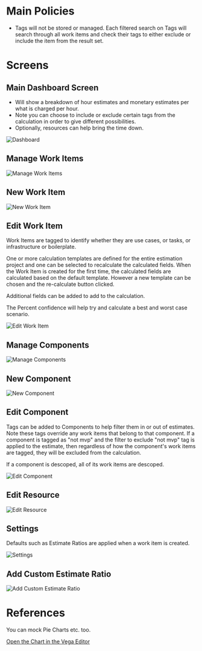 # Main Policies

- Tags will not be stored or managed. Each filtered search on Tags will search through all work items and check their tags to either exclude or include the item from the result set.

# Screens

## Main Dashboard Screen
- Will show a breakdown of hour estimates and monetary estimates per what is charged per hour. 
- Note you can choose to include or exclude certain tags from the calculation in order to give different possibilities.
- Optionally, resources can help bring the time down.

![Dashboard](https://uml-services.xchangedocs.co.za/svg/lLHHRnen37xdLrYqUsfX9KTfXTQf7I2jbTPMXOg7gaZXpeFJSWbAScoewt-laplkW5AwQTBouCJnPyV-dEJSMAwjuS92jSlDTAouZggLojD11MYSdK6nwpTgjPgVSxjVVeHFuyytSzJp67_2RnWg_GCkBIQ6b3iqAjKXkdL79JCbKLgdzD7QM4uCFFj8cNnwjNQZe-JtE48P8lcT77ye39So56c4CE0JqoPRDPOr4weP7YRpMPKsUh_U0QoSLw_N_Kp5T5FDRQoarxjyOQ1dR9nmYr7RsLdZo9lwZZm2M6p38AKQ6mokk0Hsn9W7z6IKcuSOGIE0YtHIMfSdbfLIx6_448LTKDN6bXIaMXC12qfvr5L2S6r6UUxheGPxXSy1HIie9qTIlw2nqE46CvKwjQONLVgzCX1SymHDttMOUa3O_I1e7jTPi7svwJZ4SIXYbyJV-58-0sMvo59RWRwfRMdc6hLVwIPkjZ9e5eYUjAYNPke-tClONzLHvAv0BgSko6ZRKV-7UhfY94wTQEqckj4amJBuMxIoLZO7B9-RVr3Pyat_Ms5NQYft57JBKx6Z3BWGdf1jW3BxpR_geIEKmSSSHM_d76NaVhyN "Dashboard")




## Manage Work Items

![Manage Work Items](https://uml-services.xchangedocs.co.za/svg/dLLjRzem4FxEhpXbGceLmjHDhT3KLgN0DYQjcmPLFo2GJ7AbrepDR8UjQldljMFUIk9GPWbZvvvxxidvphbIcaYj2DCGV2USJ13kXFmDNOrJ5LGgOCPJcFtPSN41ETJQk8NBjk_XnnpbdE9VU8RpyUN6nUn_eHAfZD6kMs8w4novLh1OKsnMKHJvOcoRClEhdHqTfUcKQ2eut7AgrISJR_HWGgjH3liq-aoPHgbo5cVjqoaMckmOm13E3NaGc2aBK0gzt0zTmBD7I4lmUveWZzyef_esATK3PVHYCVChE89ZQ386fO0sHigo9AMedX_YLzSd4_yHT7dCqWJ1Wcn919Gx8RNfV1PutJh_3dPRUCzmMVJUO2EJlT61Bxrgg_yXBNnQ-73W-cHOAUTObFTgBz-0_NU5ySBjsyDT9hONuUYhLCTRbuapRRh3xTleIcnbNUPzoUEhal0BQhXLA0tkh7vgvYQZ6MNZj6hcoFnwvdepWERFhjca2cEYYZCVDfDaHTQeVrYwMw8Iffh4FocLg2BAPsbndOHjPAXnnVqn4nh1Vl8zCjkKC34ny9DwmypVn0E77TOx74EBKPV9bUIKriOYvGcHZyKHhWLbA6UC6D6MmOawELi7MSTupBuDD-RhSKqPetoIlOSx0ihl9L5Qfh5EvTv4xLRbwp8CS_Y1ISFGH1bq4ggpXSjojcmneN3egVCjxXtUNJ_diwXS8K_iv_S5 "Manage Work Items")

## New Work Item

![New Work Item](https://uml-services.xchangedocs.co.za/svg/RP0n2y9038Nt_ehGLGkw2eAeYqi7BJY8XN0-j7XtBKsiW_hVxNMebFgMv7BVIowt4kLQXQrIJ2cUT2phE-qKBeuYQlMQT25ekHmI_KMI97tUUGQde9GT5lIck3TJLgX5F28plae0NLDD7m8oB7-eBHhOidBm6k3vR8nis9g7PIrAJnbSrQRT4_8rIs7wa46KTbxXfMX0-Hu2hitjLyi7hJ_3JIUZkQS3DpYtWquRzWRs_CV-YLRmb_3hNm00 "New Work Item")

## Edit Work Item
Work Items are tagged to identify whether they are use cases, or tasks, or infrastructure or boilerplate.

One or more calculation templates are defined for the entire estimation project and one can be selected to recalculate the calculated fields. When the Work Item is created for the first time, the calculated fields are calculated based on the default template. However a new template can be chosen and the re-calculate button clicked.

Additional fields can be added to add to the calculation.

The Percent confidence will help try and calculate a best and worst case scenario.

![Edit Work Item](https://uml-services.xchangedocs.co.za/svg/fLJVIyCm47xVNt4K18Us-8E120ErJfmFFco5FOmLOdjkmJGfILePS_-xYPDihEaSU2_vzTtTzzqbkLEQIAq8qn308ASQ9a9-m51Z4NGwO6nrzZDOw_Vt871wVHtru5bKKdKTB0n3Dr-vMNDbBTZ6IgXc63GGZwWoIKjD1OV6uMeyR6xkUubtA9RmQHDfcmCMA37o-qN_sbqt2NezOr6KWYFNy0N181pJEIUwagXWWcymHbdJp5CAQmcPA-jLrELvfH0oebgGiU3lD4UU8PnOZvkU7pT2PVfdK0Rp8XRSZueYVn6cCrFhK6MYn1nENuKsZ5XMCQ8nxnvHeDtBuegM1WajscJzXhUTJR0eRQPRmprz88fcRaXGQHXoZLpH6Y4rAf78RB7TIy5uJKSOEi8pRqB39dQIu8aYovMVskRYrSX4MVmsz_AY7UeeMTnLr6j7MZ6Kp_yA68iSJTIQukSFj2takatdVMwUjoaiOKVeB9bOEfa7wJyIJM30jLmUKh2sxJ0CPfks5ABsDAH9lTD-lFDrkUiw9YQipH0JypBOhCLzCrjtxf3dzdVy1W00 "Edit Work Item")

## Manage Components

![Manage Components](https://uml-services.xchangedocs.co.za/svg/TLBHQeCm57ttAoxTeyfWp-jePoiKDZPcHncb3p5U95GJIQ9Rj_NVbsHRgrKlYEScvvnxefafJQHMfD0mUIISv0YHA2l1aMiryJmmzUMxbwtf57giqsQBvzfhU6fGDWpVuHisGkvXfR5Kfdb19Mf9qUBRzExi1SUJnHc5OJWw8-cqRcbzrLkpvI_3XEMSw5gQkHjC8R7XA9eC2rHKL9WPk2Qv6jPRILGm4nDULuRvvkANJHNKB1YMtCSnF903IaCCpPCIkaUU1LQaHIP6LAme6CzR-LhQOScpn8f8X7_f_DES4kAQKyq4_tEmKudT64jx4q7CFjonB5yXhINJXnxxw7MxxY_nU_pjFCjsnd2xp9XsO845QdGmAeJ2dJVit_A-yBtK_MgEtiny8tkTVm00 "Manage Components")


## New Component

![New Component](https://uml-services.xchangedocs.co.za/svg/SoWkIImgAKxCAL5GyaijLt3Epot8pqlDAr7Yub80WcfjC0K2jhOAA2hW4hgwkd1sDPo5oGC1lyJSL2k56WKbk34A8PabEQbA62f34jEBGGfpomfqIejJ5P8JYz5KrQBQfOrXH7HmObbgBD2GQEV4lEJKd5WSsY6iMYw7rBmKK5000000 "New Component")


## Edit Component

Tags can be added to Components to help filter them in or out of estimates. Note these tags override any work items that belong to that component. If a component is tagged as "not mvp" and the filter to exclude "not mvp" tag is applied to the estimate, then regardless of how the component's work items are tagged, they will be excluded from the calculation.

If a component is descoped, all of its work items are descoped.

![Edit Component](https://uml-services.xchangedocs.co.za/svg/fL9D2u904BtxAuOz5QN_G12gGvSkUXCFopgLiEukxYY4-T_JWiLQWw1tsVbuZpV3R6A9DsIv9627iYBOwTfeXOfO4C28VlDy9iGnl5DS9mn35_SkyhC9pCaXgqWYynXxjAAf35LQWTViqwDV_5JfCzGt4CxeYWr6oxBeh-hWpxUepFZ5mXrOtPbjQn44jmkBJyYBSPFG2csmXDL9qyYLefMSi5p_u3y_XS-ONTCPfhp3OXmktt4bK1PVvAze219KvVHV7W00 "Edit Component")

## Edit Resource

![Edit Resource](https://uml-services.xchangedocs.co.za/svg/SoWkIImgAKxCAL5GSat9B548IYtEBorAJbNYub80WcfjC0K2jhOAA2hW4hgwkd1sDPo5oSCk0W8m8wqKQXIKGl9p5PmIyxABbR2gTIujAahDIwu4gOqBIinBYSEkBB-u16oSaQc1dg41fbcr62B8_i1KWHGIC10Td5YM6Wkq9DevCIyvDISMXtO8gvRB8JKl1HJK0000 "Edit Resource")

## Settings

Defaults such as Estimate Ratios are applied when a work item is created.

![Settings](https://uml-services.xchangedocs.co.za/svg/bLHjQy8m4FxUNv4L1igep35XZ3bqrR71S4CT-o0AiJrT84qbIJkq-jztgRLis7RpeCtbyZptbd0TfQdKYd9Dx15epSHIsPP5K9ABT37IRfF3OMvp72VNarmxtXLRZ8ofN88cRYGb26zzIxParWivft9MYE_1WaQOg1kA1VEH0kG5Ok26QD-qR5pEYmEn0CYxO5gbCPx2I2eCHTSgsnJ7IsPzfLb0DP0XrInKf9QbK2_4fw50cJQbAJKRBRiKw8O-keMOmPV1NZQQvTWXAA3I-zm3Ivpk2gt_BSoDb0w3yhgIyLdfcP6x-Vs0OfUtHikQiD_yBXGDXseg_NN5CiA7G3vWxdYSWT18li8F6vN-MzNqjsTyiJ86IMgDGN-CxPPGHoBUIKg_pbnLUzb44iXZ93niaZYL_S3f9fIakrgToipl-rNmjI4RalbAMSMNlqDEKXbfqlNzQJMYxpFz1sG8GHZ3z8JiZYrcd5XMEUR7DChZZYX6nHedBiLXmASbzBssipeWV3FflW40 "Settings")

## Add Custom Estimate Ratio

![Add Custom Estimate Ratio](https://uml-services.xchangedocs.co.za/svg/SoWkIImgAKxCAL5GSan9KN0kBIx9prLmBIx9p4qiILK8IYp9p5VYub80WcfjC0K2jhOAVgdbs5N35UdgwiBPrN0M28Ia0dNafLifr2We6UgPAg58EkUd04rABSi4MW2KDz0pH9KFIYrEJInApe18ecb6SYCCH0SdbgN60bL7EoVc9QVcnAAegEL2PTLoEQJcfO021000 "Add Custom Estimate Ratio")

# References

You can mock Pie Charts etc. too.

[Open the Chart in the Vega Editor](https://vega.github.io/editor/#/url/vega/N4IgJAzgxgFgpgWwIYgFwhgF0wBwqgegIDc4BzJAOjIEtMYBXAI0poHsDp5kTykSArJQBWENgDsQAGhAATONABONHJnaT0AQQAETJBBpRtOGnG2wkizNrgAPJAhwAbOJWkgA7jVn00AJgAGAJl4GjIsfyCZJAZMNgMALzg0EHEJZJkDMnEkJwg0AG1QHIRk9AhMS0xNcTIXd2JchjLgkCYacVk0UA6cWJTFJFqMkAQOtFbkWzQANko-AE5MzDgcCcoAgEYAX22pYocykDhOmrqRxqdm2fmlto6u1B7xPswBobIRsY1JpGnUOaLZardZbXb7VKHFI4JCyM71GSXa6oVrtTrdEC9froQbDdzfCYyKbrHZ7A6lFIdcRwRQAJVhNAY+URTRaMjRj2er3eeKJ4xRRL+aAWrQqINQpIhJSOUDYimpdIZTIarMJ93RT0xL2xIFxn3x-N+-02opWaxRlAE4PJRzEVhVVzKADNchA4OyHhisW90LA4FAANZMNjTXYAXRksiQlUKNpSlSYCJASIUscxj02MidpicjwALGT0-4sznHjNC940ABmEtwXNoE0V-O1+uoKtNtACFuPADsHYB3bQAA5thGQJhcRAnXKEGnMABPHBHEwjbN1x4gNf15ZVeFlUBZHJOFIVXe1ep7Y6nc-7kCH3IpE5wm8gS92n0HsJHk9yt7h0eZFAuSpqgRSQhSvpsE4cruAuS4pHKsgdA+kZsMg-KgFGMboAmSZbhulaXnqt5cIgMrRuQcrzoEr4AaMlgBvkoGgHBRyWFA7hOooaEYlhKA4UgibJJeJyyvIGInCsigYtmTjHpq0DASksrQdJg7oIRMj-J+2QPugXg+DA2gENofivjI84Yve8kYHAYRYMZpm0TIDA4FhJGVFYe4yaWJ6edUL4ide5w+euj7BReMgws+IUKV+ekgNF3mXlSNL0khypxbpNmpYqGX5JebCxGlSpMTp376d49COWZl6yvKJX5VZ8U2fVCrpYyBW7KO2xAA)